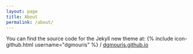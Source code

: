 ```yaml
---
layout: page
title: About
permalink: /about/
---
```




You can find the source code for the Jekyll new theme at:
{% include icon-github.html username="dgmouris" %} /
[dgmouris.github.io](https://github.com/dgmouris/dgmouris.github.io)
